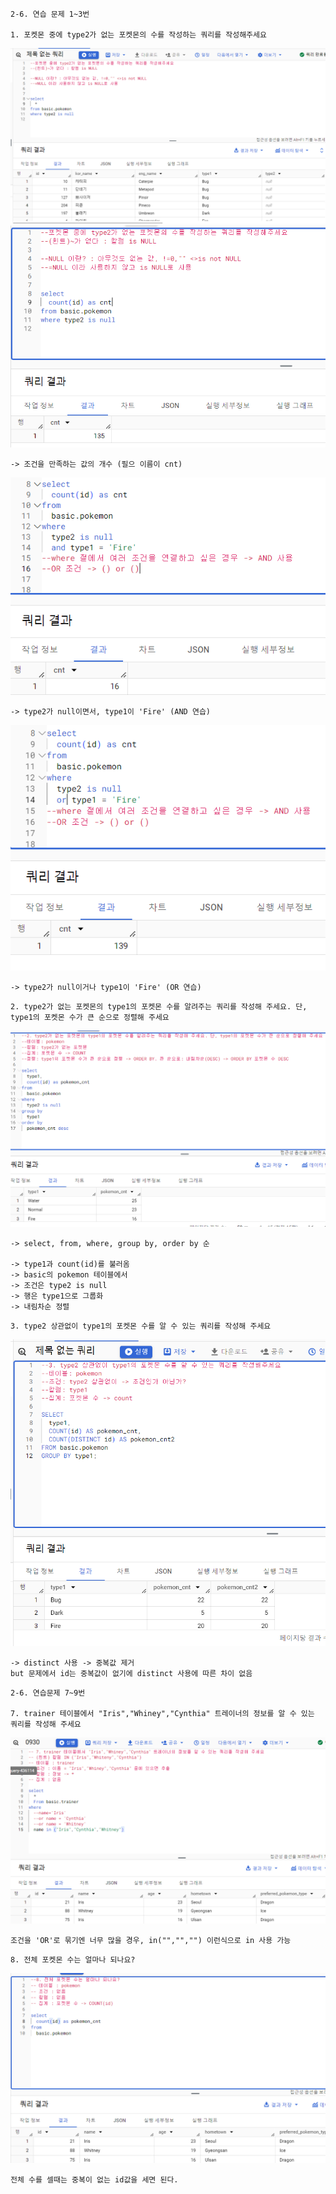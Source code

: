 ```
2-6. 연습 문제 1~3번

1. 포켓몬 중에 type2가 없는 포켓몬의 수를 작성하는 쿼리를 작성해주세요
```
![설명 텍스트](./img/09301346.png)
![설명 텍스트](./img/09301349.png)
```
-> 조건을 만족하는 값의 개수 (필으 이름이 cnt)
```
![설명 텍스트](./img/09301353.png)
```
-> type2가 null이면서, type1이 'Fire' (AND 연습)
```
![설명 텍스트](./img/09301359.png)
```
-> type2가 null이거나 type1이 'Fire' (OR 연습)
```
```
2. type2가 없는 포켓몬의 type1의 포켓몬 수를 알려주는 쿼리를 작성해 주세요. 단, type1의 포켓몬 수가 큰 순으로 정렬해 주세요
```
![설명 텍스트](./img/09301407.png)
```
-> select, from, where, group by, order by 순

-> type1과 count(id)를 불러옴
-> basic의 pokemon 테이블에서
-> 조건은 type2 is null
-> 행은 type1으로 그룹화
-> 내림차순 정렬
```
```
3. type2 상관없이 type1의 포켓몬 수를 알 수 있는 쿼리를 작성해 주세요
```
![설명 텍스트](./img/09301420.png)
```
-> distinct 사용 -> 중복값 제거
but 문제에서 id는 중복값이 없기에 distinct 사용에 따른 차이 없음
```
```
2-6. 연습문제 7~9번

7. trainer 테이블에서 "Iris","Whiney","Cynthia" 트레이너의 정보를 알 수 있는 쿼리를 작성해 주세요
```
![설명 텍스트](./img/10010110.png)
```
조건을 'OR'로 묶기엔 너무 많을 경우, in("","","") 이런식으로 in 사용 가능
```
```
8. 전체 포켓몬 수는 얼마나 되나요?
```
![설명 텍스트](./img/10010114.png)
```
전체 수를 셀때는 중복이 없는 id값을 세면 된다.
```
